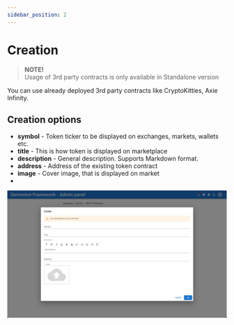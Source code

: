 ```yaml
---
sidebar_position: 2
---
```


# Creation

> **NOTE!** <br/>
> Usage of 3rd party contracts is only available in Standalone version

You can use already deployed 3rd party contracts like CryptoKitties, Axie Infinity.

## Creation options

- **symbol** - Token ticker to be displayed on exchanges, markets, wallets etc.
- **title** - This is how token is displayed on marketplace
- **description** - General description. Supports Markdown format.
- **address** - Address of the existing token contract
- **image** - Cover image, that is displayed on market
- 
![ERC721 contract create dialog](/img/admin/hierarchy/erc721/contract_create_dialog.png)

